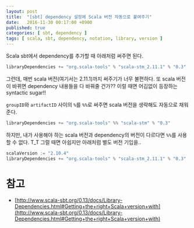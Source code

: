 ```yaml
---
layout: post
title:  "[sbt] dependency 설정에 Scala 버전 자동으로 붙여주기"
date:   2016-11-30 00:17:00 +0900
published: true
categories: [ sbt, dependency ]
tags: [ scala, sbt, dependency, notation, library, version ]
---
```


Scala sbt에서 dependency를 추가할 때 아래처럼 써주면 된다.

```scala
libraryDependencies += "org.scala-tools" % "scala-stm_2.11.1" % "0.3"
```

그런데, 매번 scala 버전(여기서는 2.11.1)까지 써주기가 너무 불편하다. 또 scala 버전이 바뀌면 dependency 내용들을 다 바꿔줄 건가?? 이럴 때면 어김없이 등장하는 syntactic sugar!!

`groupID`와 `artifactID` 사이의 `%`를 `%%`로 써주면 scala 버전을 생략해도 자동으로 채워준다.

```scala
libraryDependencies += "org.scala-tools" %% "scala-stm" % "0.3"
```

하지만, 내가 사용해야 하는 scala 버전과 dependency의 버전이 다르다면 `%%`를 사용할 수 없다. T_T 그럴 때면 아쉽지만 아래처럼 별도 버전 기입을..

```scala
scalaVersion := "2.10.4"
libraryDependencies += "org.scala-tools" % "scala-stm_2.11.1" % "0.3"
```

# 참고

- [http://www.scala-sbt.org/0.13/docs/Library-Dependencies.html#Getting+the+right+Scala+version+with](http://www.scala-sbt.org/0.13/docs/Library-Dependencies.html#Getting+the+right+Scala+version+with)

